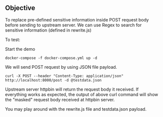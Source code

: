 ## Objective
To replace pre-defined sensitive information inside POST request body before sending to upstream server. We can use Regex to search for sensitive information (defined in rewrite.js)


To test:

Start the demo
```
docker-compose -f docker-compose.yml up -d 
```

We will send POST request by using JSON file payload.
```
curl -X POST --header "Content-Type: application/json" http://localhost:8000/post -d @testdata.json
```

Upstream server httpbin will return the request body it received. If everything works as expected, the output of above curl command will show the "masked" request body received at httpbin server.

You may play around with the rewrite.js file and testdata.json payload.
